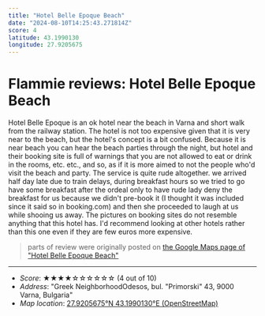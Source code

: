 ```yaml
---
title: "Hotel Belle Epoque Beach"
date: "2024-08-10T14:25:43.271814Z"
score: 4
latitude: 43.1990130
longitude: 27.9205675
---
```

# Flammie reviews: Hotel Belle Epoque Beach

Hotel Belle Epoque is an ok hotel near the beach in Varna and short
walk from the railway station. The hotel is not too expensive given
that it is very near to the beach, but the hotel's concept is a bit
confused. Because it is near beach you can hear the beach parties through
the night, but hotel and their booking site is full of warnings that
you are not allowed to eat or drink in the rooms, etc. etc., and so,
as if it is more aimed to not the people who'd visit the beach and
party. The service is quite rude altogether. we arrived half day late
due to train delays, during breakfast hours so we tried to go have some
breakfast after the ordeal only to have rude lady deny the breakfast
for us because we didn't pre-book it (I thought it was included since
it said so in booking.com) and then she proceeded to laugh at us while
shooing us away. The pictures on booking sites do not resemble anything
that this hotel has. I'd recommend looking at other hotels rather than
this one even if they are few euros more expensive.

> parts of review were originally posted on [the Google Maps page of
  "Hotel Belle Epoque Beach"](https://www.google.com/maps/place//data=!4m2!3m1!1s0x0:0xc147cc01a3c90573)
* * *
- *Score*: ★★★★☆☆☆☆☆☆ (4 out of 10)
- *Address*: "Greek NeighborhoodOdesos, bul. \"Primorski\" 43, 9000 Varna, Bulgaria"
- *Map location*: [27.9205675°N 43.1990130°E (OpenStreetMap)](https://www.openstreetmap.org/?mlat=43.1990130&mlon=27.9205675&zoom=12)
